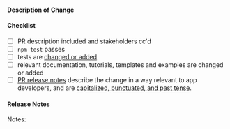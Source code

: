 #### Description of Change

<!--
Thank you for your Pull Request. Please provide a description above and review
the requirements below.

Contributors guide: https://github.com/electron/electron/blob/main/CONTRIBUTING.md
-->

#### Checklist
<!-- Remove items that do not apply. For completed items, change [ ] to [x]. -->

- [ ] PR description included and stakeholders cc'd
- [ ] `npm test` passes
- [ ] tests are [changed or added](https://github.com/electron/electron/blob/main/docs/development/testing.md)
- [ ] relevant documentation, tutorials, templates and examples are changed or added
- [ ] [PR release notes](https://github.com/electron/clerk/blob/master/README.md) describe the change in a way relevant to app developers, and are [capitalized, punctuated, and past tense](https://github.com/electron/clerk/blob/master/README.md#examples).

#### Release Notes

Notes: <!-- Please add a one-line description for app developers to read in the release notes, or 'none' if no notes relevant to app developers. Examples and help on special cases: https://github.com/electron/clerk/blob/master/README.md#examples -->
